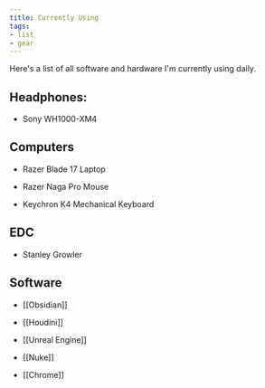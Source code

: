 ```yaml
---
title: Currently Using
tags: 
- list
- gear
---
```










Here's a list of all software and hardware I'm currently using daily.



## Headphones:

- Sony WH1000-XM4 



## Computers

- Razer Blade 17 Laptop

- Razer Naga Pro Mouse

- Keychron K4 Mechanical Keyboard



## EDC

- Stanley Growler



## Software 

- [[Obsidian]]

- [[Houdini]]

- [[Unreal Engine]]

- [[Nuke]]

- [[Chrome]]






